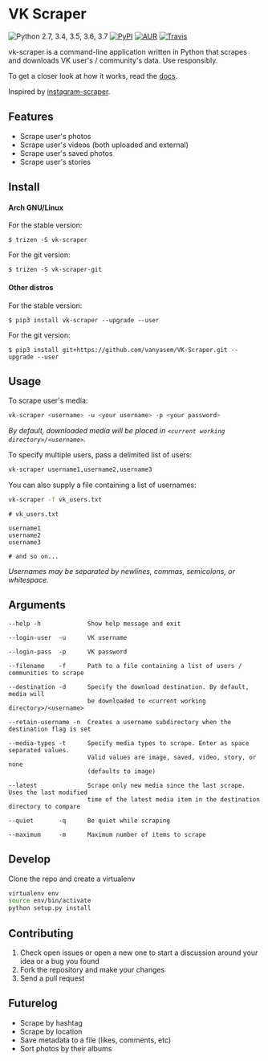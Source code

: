 VK Scraper
=================
![Python 2.7, 3.4, 3.5, 3.6, 3.7](https://img.shields.io/pypi/pyversions/vk_scraper.svg)
[![PyPI](https://img.shields.io/pypi/v/vk-scraper.svg)](https://pypi.python.org/pypi/VK-Scraper)
[![AUR](https://repology.org/badge/version-for-repo/aur/vk-scraper.svg)](https://aur.archlinux.org/packages/vk-scraper)
[![Travis](https://img.shields.io/travis/vanyasem/VK-Scraper.svg)](https://travis-ci.org/vanyasem/VK-Scraper)

vk-scraper is a command-line application written in Python that scrapes and downloads VK user's / community's data. Use responsibly.

To get a closer look at how it works, read the [docs](DOCS.md).

Inspired by [instagram-scraper](https://github.com/rarcega/instagram-scraper).

Features
--------
- Scrape user's photos
- Scrape user's videos (both uploaded and external)
- Scrape user's saved photos
- Scrape user's stories

Install
-------

#### Arch GNU/Linux
For the stable version:

    $ trizen -S vk-scraper

For the git version:

    $ trizen -S vk-scraper-git

#### Other distros
For the stable version:

    $ pip3 install vk-scraper --upgrade --user

For the git version:

    $ pip3 install git+https://github.com/vanyasem/VK-Scraper.git --upgrade --user

Usage
-----
To scrape user's media:
```bash
vk-scraper <username> -u <your username> -p <your password>
```
*By default, downloaded media will be placed in `<current working directory>/<username>`.*

To specify multiple users, pass a delimited list of users:
```bash
vk-scraper username1,username2,username3
```

You can also supply a file containing a list of usernames:
```bash
vk-scraper -f vk_users.txt
```

```
# vk_users.txt

username1
username2
username3

# and so on...
```
*Usernames may be separated by newlines, commas, semicolons, or whitespace.*

Arguments
---------
```
--help -h             Show help message and exit

--login-user  -u      VK username

--login-pass  -p      VK password

--filename    -f      Path to a file containing a list of users / communities to scrape

--destination -d      Specify the download destination. By default, media will
                      be downloaded to <current working directory>/<username>

--retain-username -n  Creates a username subdirectory when the destination flag is set

--media-types -t      Specify media types to scrape. Enter as space separated values.
                      Valid values are image, saved, video, story, or none
                      (defaults to image)

--latest              Scrape only new media since the last scrape. Uses the last modified
                      time of the latest media item in the destination directory to compare

--quiet       -q      Be quiet while scraping

--maximum     -m      Maximum number of items to scrape
```

Develop
-------
Clone the repo and create a virtualenv
```bash
virtualenv env
source env/bin/activate
python setup.py install
```

Contributing
------------
1. Check open issues or open a new one to start a discussion around
   your idea or a bug you found
2. Fork the repository and make your changes
3. Send a pull request

Futurelog
---------
- Scrape by hashtag
- Scrape by location
- Save metadata to a file (likes, comments, etc)
- Sort photos by their albums
